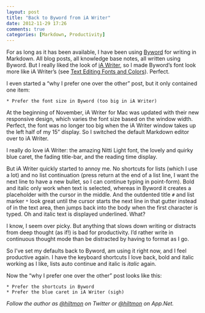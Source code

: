 ```yaml
---
layout: post
title: "Back to Byword from iA Writer"
date: 2012-11-29 17:26
comments: true
categories: [Markdown, Productivity]
---
```


For as long as it has been available, I have been using [Byword](http://bywordapp.com) for writing in Markdown. All blog posts, all knowledge base notes, all written using Byword. But I really liked the look of [iA Writer](http://www.iawriter.com), so I made Byword’s font look more like iA Writer’s (see [Text Editing Fonts and Colors](https://hiltmon.com/blog/2012/02/23/text-editing-fonts-and-colors/)). Perfect.

I even started a “why I prefer one over the other” post, but it only contained one item:

```
* Prefer the font size in Byword (too big in iA Writer)
```

At the beginning of November, iA Writer for Mac was updated with their new responsive design, which varies the font size based on the window width. Perfect, the font was no longer too big when the iA Writer window takes up the left half of my 15” display. So I switched the default Markdown editor over to iA Writer.

I really do love iA Writer: the amazing Nitti Light font, the lovely and quirky blue caret, the fading title-bar, and the reading time display.

But iA Writer quickly started to annoy me. No shortcuts for lists (which I use a lot) and no list continuation (press return at the end of a list line, I want the next line to have a new bullet, so I can continue typing in point-form). Bold and italic only work when text is selected, whereas in Byword it creates a placeholder with the cursor in the middle.  And the outdented title `#` and list marker `*` look great until the cursor starts the next line in that gutter instead of in the text area, then jumps back into the body when the first character is typed. Oh and italic text is displayed underlined. What?

I know, I seem over picky. But anything that slows down writing or distracts from deep thought (as if!) is bad for productivity. I’d rather write in continuous thought mode than be distracted by having to format as I go.

So I’ve set my defaults back to Byword, am using it right now, and I feel productive again. I have the keyboard shortcuts I love back, bold and italic working as I like, lists auto continue and italic is *italic* again.

Now the “why I prefer one over the other” post looks like this:

```
* Prefer the shortcuts in Byword
* Prefer the blue caret in iA Writer (sigh)
```

*Follow the author as [@hiltmon](http://twitter.com/hiltmon) on Twitter or [@hiltmon](http://alpha.app.net/hiltmon) on App.Net.*


